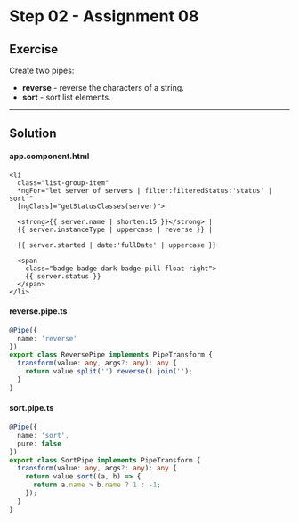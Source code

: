 # Step 02 - Assignment 08

## Exercise

Create two pipes:

- **reverse** - reverse the characters of a string.
- **sort** - sort list elements.

---

## Solution

#### app.component.html

```angular2html
<li
  class="list-group-item"
  *ngFor="let server of servers | filter:filteredStatus:'status' | sort "
  [ngClass]="getStatusClasses(server)">

  <strong>{{ server.name | shorten:15 }}</strong> |
  {{ server.instanceType | uppercase | reverse }} |

  {{ server.started | date:'fullDate' | uppercase }}

  <span
    class="badge badge-dark badge-pill float-right">
    {{ server.status }}
  </span>
</li>
```

#### reverse.pipe.ts
```typescript
@Pipe({
  name: 'reverse'
})
export class ReversePipe implements PipeTransform {
  transform(value: any, args?: any): any {
    return value.split('').reverse().join('');
  }
}
```

#### sort.pipe.ts

```typescript
@Pipe({
  name: 'sort',
  pure: false
})
export class SortPipe implements PipeTransform {
  transform(value: any, args?: any): any {
    return value.sort((a, b) => {
      return a.name > b.name ? 1 : -1;
    });
  }
}
```